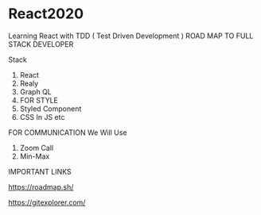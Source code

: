 # React2020
Learning React with TDD ( Test Driven Development )
ROAD MAP TO FULL STACK DEVELOPER

Stack 

1) React
2) Realy
3) Graph QL
4) FOR STYLE
  1) Styled Component
  2) CSS In JS
     etc


FOR COMMUNICATION We Will Use

1) Zoom Call
2) Min-Max


IMPORTANT LINKS

https://roadmap.sh/

https://gitexplorer.com/


